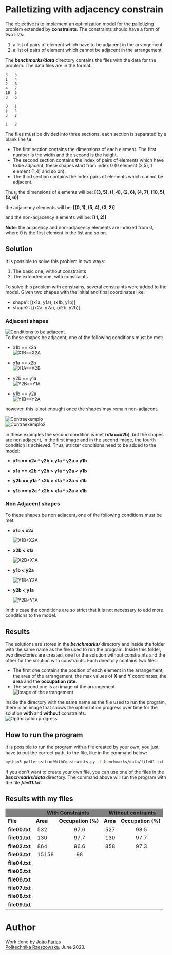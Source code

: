 # Palletizing with adjacency constrain

The objective is to implement an optimization model for the palletizing problem extended by **constraints**. The constraints should have a form of two lists:

1. a list of pairs of element which have to be adjacent in the arrangement
2. a list of pairs of element which cannot be adjacent in the arrangement

The **_benchmarks/data_** directory contains the files with the data for the problem. The data files are in the format:

```
3   5
1   4
2   6
4   7
10  5
3   6

0   1
5   4
3   2

1   2
```

The files must be divided into three sections, each section is separated by a blank line **\n**:

- The first section contains the dimensions of each element. The first number is the width and the second is the height.
- The second section contains the index of pairs of elements which have to be adjacent, these shapes start from index 0 (0 element (3,5), 1 element (1,4) and so on).
- The third section contains the index pairs of elements which cannot be adjacent.

Thus, the dimensions of elements will be:
**[(3, 5), (1, 4), (2, 6), (4, 7), (10, 5), (3, 6)]**

the adjacency elements will be:
**[(0, 1), (5, 4), (3, 2)]**

and the non-adjacency elements will be:
**[(1, 2)]**

**Note**: the adjacency and non-adjacency elements are indexed from 0, where 0 is the first element in the list and so on.

## Solution

It is possible to solve this problem in two ways:

1. The basic one, without constraints
2. The extended one, with constraints

To solve this problem with constrains, several constraints were added to the model. Given two shapes with the initial and final coordinates like:

- shape1: [(x1a, y1a), (x1b, y1b)]
- shape2: [(x2a, y2a), (x2b, y2b)]

### Adjacent shapes

![Conditions to be adjacent](/img/shapes_points.jpg)
</br>
To these shapes be adjacent, one of the following conditions must be met:

- x1b == x2a
  </br>
  ![X1B==X2A](/img/x1b__x2a.jpg)

- x1a == x2b
  </br>
  ![X1A==X2B](/img/x1a__x2b.jpg)

- y2b == y1a
  </br>
  ![Y2B==Y1A](/img/y2b__y1a.jpg)
- y1b == y2a
  </br>
  ![Y1B==Y2A](/img/y1b__y2a.jpg)

however, this is not enought once the shapes may remain non-adjacent.

![Contraexemplo](/img/contra_exemplo.jpg)</br>
![Contraexemplo2](/img/contra_exemplo2.jpg)

In these examples the second condition is met (**x1a==x2b**), but the shapes are non adjacent, in the first image and in the second image, the fourth condition is achieved. Thus, stricter conditions need to be added to the model:

- **x1b == x2a ^ y2b > y1a ^ y2a < y1b**

- **x1a == x2b ^ y2b > y1a ^ y2a < y1b**

- **y2b == y1a ^ x2b > x1a ^ x2a < x1b**

- **y1b == y2a ^ x2b > x1a ^ x2a < x1b**

### Non Adjacent shapes

To these shapes be non adjacent, one of the following conditions must be met:

- **x1b < x2a**

  ![X1B<X2A](/img/x1b_l_x1a.jpg)

- **x2b < x1a**

  ![X2B<X1A](/img/x2b_l_x1a.jpg)

- **y1b < y2a**

  ![Y1B<Y2A](/img/y1b_l_y2a.jpg)

- **y2b < y1a**

  ![Y2B<Y1A](/img/y2b_l_y1a.jpg)

In this case the conditions are so strict that it is not necessary to add more conditions to the model.

## Results

The solutions are stores in the **_benchmarks/_** directory and inside the folder with the same name as the file used to run the program. Inside this folder, two directories are created, one for the solution without constraints and the other for the solution with constraints. Each directory contains two files:

- The first one contains the position of each element in the arrangement, the area of the arrangement, the max values of **X** and **Y** coordinates, the **area** and the **occupation rate**.
- The second one is an image of the arrangement.
  </br>
  ![Image of the arrangement](benchmarks/file02/solutions_with_constrains/solution_file02_with_constrains.png)
  </br>

Inside the directory with the same name as the file used to run the program, there is an image that shows the optimization progress over time for the solution **with** and **without** constraints.
</br>
![Optimization progress](benchmarks/file02/file02_optimization_progress.png)

## How to run the program

It is possible to run the program with a file created by your own, you just have to put the correct path, to the file, like in the command below:

```bash
python3 palletizationWithConstraints.py -f benchmarks/data/file01.txt
```

If you don't want to create your own file, you can use one of the files in the **_benchmarks/data_** directory. The command above will run the program with the file **_file01.txt_**.

## Results with my files

<table style="margin-left: auto; margin-right: auto; ">
<tbody>
<tr style=" background-color: #808080;">
<td>&nbsp;</td>
<td style=" text-align: center; vertical-align: middle;" colspan="2">&nbsp;<strong>With Constraints</strong></td>
<td style=" text-align: center; vertical-align: middle;" colspan="2"><strong>Without contraints</strong></td>
</tr>
<tr >
<td><strong>File</strong></td>
<td ><strong>Area</strong></td>
<td ><strong>Occupation (%)</strong></td>
<td ><strong>Area</strong></td>
<td ><strong>Occupation (%)</strong></td>
</tr>
<tr >
<td ><strong>file00.txt</strong></td>
<td >&nbsp;532</td>
<td style=" text-align: center; vertical-align: middle;">&nbsp;97.6</td>
<td >&nbsp;527</td>
<td style=" text-align: center; vertical-align: middle;">&nbsp;98.5</td>
</tr>
<tr >
<td ><strong>file01.txt</strong></td>
<td >&nbsp;130</td>
<td style=" text-align: center; vertical-align: middle;">&nbsp;97.7</td>
<td >&nbsp;130</td>
<td style=" text-align: center; vertical-align: middle;">&nbsp;97.7</td>
</tr>
<tr >
<td ><strong>file02.txt</strong></td>
<td >&nbsp;864</td>
<td style=" text-align: center; vertical-align: middle;">&nbsp;96.6</td>
<td >&nbsp;858</td>
<td style=" text-align: center; vertical-align: middle;">&nbsp;97.3</td>
</tr>
<tr >
<td ><strong>file03.txt</strong></td>
<td >&nbsp;15158</td>
<td style=" text-align: center; vertical-align: middle;">&nbsp;98</td>
<td >&nbsp;</td>
<td style=" text-align: center; vertical-align: middle;">&nbsp;</td>
</tr>
<tr >
<td ><strong>file04.txt</strong></td>
<td >&nbsp;</td>
<td style=" text-align: center; vertical-align: middle;">&nbsp;</td>
<td >&nbsp;</td>
<td style=" text-align: center; vertical-align: middle;">&nbsp;</td>
</tr>
<tr >
<td ><strong>file05.txt</strong></td>
<td >&nbsp;</td>
<td style=" text-align: center; vertical-align: middle;">&nbsp;</td>
<td >&nbsp;</td>
<td style=" text-align: center; vertical-align: middle;">&nbsp;</td>
</tr>
<tr >
<td ><strong>file06.txt</strong></td>
<td >&nbsp;</td>
<td style=" text-align: center; vertical-align: middle;">&nbsp;</td>
<td >&nbsp;</td>
<td style=" text-align: center; vertical-align: middle;">&nbsp;</td>
</tr>
<tr >
<td ><strong>file07.txt</strong></td>
<td >&nbsp;</td>
<td style=" text-align: center; vertical-align: middle;">&nbsp;</td>
<td >&nbsp;</td>
<td style=" text-align: center; vertical-align: middle;">&nbsp;</td>
</tr>
<tr >
<td ><strong>file08.txt</strong></td>
<td >&nbsp;</td>
<td style=" text-align: center; vertical-align: middle;">&nbsp;</td>
<td >&nbsp;</td>
<td style=" text-align: center; vertical-align: middle;">&nbsp;</td>
</tr>
<tr >
<td ><strong>file09.txt</strong></td>
<td >&nbsp;</td>
<td style=" text-align: center; vertical-align: middle;">&nbsp;</td>
<td >&nbsp;</td>
<td style=" text-align: center; vertical-align: middle;">&nbsp;</td>
</tr>
</tbody>
</table>

# Author

Work done by [João Farias](https://www.linkedin.com/in/jo%C3%A3o-farias-7a7b48266/)
</br>
[Politechnika Rzeszowska](https://w.prz.edu.pl/), June 2023.

